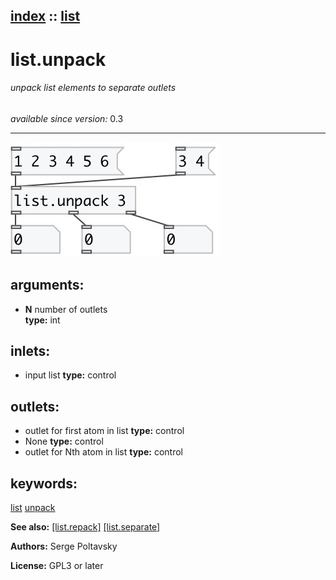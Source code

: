 [index](index.html) :: [list](category_list.html)
---

# list.unpack

###### unpack list elements to separate outlets

*available since version:* 0.3

---




[![example](../examples/img/list.unpack.jpg)](../examples/pd/list.unpack.pd)



## arguments:

* **N**
number of outlets<br>
__type:__ int<br>







## inlets:

* input list 
__type:__ control<br>



## outlets:

* outlet for first atom in list
__type:__ control<br>
* None
__type:__ control<br>
* outlet for Nth atom in list
__type:__ control<br>



## keywords:

[list](keywords/list.html)
[unpack](keywords/unpack.html)



**See also:**
[\[list.repack\]](list.repack.html)
[\[list.separate\]](list.separate.html)




**Authors:** Serge Poltavsky




**License:** GPL3 or later





